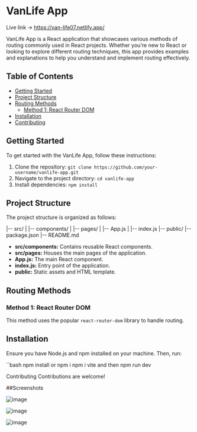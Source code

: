 
# VanLife App

Live link -> https://van-life07.netlify.app/

VanLife App is a React application that showcases various methods of routing commonly used in React projects. Whether you're new to React or looking to explore different routing techniques, this app provides examples and explanations to help you understand and implement routing effectively.

## Table of Contents
- [Getting Started](#getting-started)
- [Project Structure](#project-structure)
- [Routing Methods](#routing-methods)
  - [Method 1: React Router DOM](#method-1-react-router-dom)
- [Installation](#installation)
- [Contributing](#contributing)


## Getting Started

To get started with the VanLife App, follow these instructions:

1. Clone the repository: `git clone https://github.com/your-username/vanlife-app.git`
2. Navigate to the project directory: `cd vanlife-app`
3. Install dependencies: `npm install`

## Project Structure

The project structure is organized as follows:
  
|-- src/
| |-- components/
| |-- pages/
| |-- App.js
| |-- index.js
|-- public/
|-- package.json
|-- README.md


- **src/components:** Contains reusable React components.
- **src/pages:** Houses the main pages of the application.
- **App.js:** The main React component.
- **index.js:** Entry point of the application.
- **public:** Static assets and HTML template.


## Routing Methods

### Method 1: React Router DOM

This method uses the popular `react-router-dom` library to handle routing.


## Installation

Ensure you have Node.js and npm installed on your machine. Then, run:

``bash
npm install or npm i
npm i vite and then npm run dev

Contributing
Contributions are welcome!

##Screenshots

![image](https://github.com/noobcoder007-exe/VanLife/assets/117106015/fbbc9454-547a-4060-bb65-69c569ee9e3f)


![image](https://github.com/noobcoder007-exe/VanLife/assets/117106015/223ceefc-6c4e-4c7a-b1a4-f36f8a9c6db2)


![image](https://github.com/noobcoder007-exe/VanLife/assets/117106015/ba559ddd-c945-4532-a9ca-f388af5a1b2d)





 
